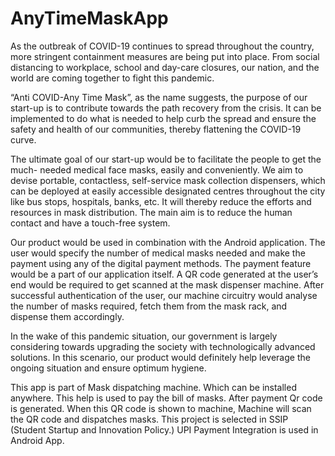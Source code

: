 # AnyTimeMaskApp

As the outbreak of COVID-19 continues to spread throughout the country, more stringent containment measures are being put into place. From social distancing to workplace, school and day-care closures, our nation, and the world are coming together to fight this pandemic.

“Anti COVID-Any Time Mask”, as the name suggests, the purpose of our start-up is to contribute towards the path recovery from the crisis. It can be implemented to do what is needed to help curb the spread and ensure the safety and health of our communities, thereby flattening the COVID-19 curve. 

The ultimate goal of our start-up would be to facilitate the people to get the much- needed medical face masks, easily and conveniently. We aim to devise portable, contactless, self-service mask collection dispensers, which can be deployed at easily accessible designated centres throughout the city like bus stops, hospitals, banks, etc. It will thereby reduce the efforts and resources in mask distribution. The main aim is to reduce the human contact and have a touch-free system.

Our product would be used in combination with the Android application. The user would specify the number of medical masks needed and make the payment using any of the digital payment methods. The payment feature would be a part of our application itself. A QR code generated at the user’s end would be required to get scanned at the mask dispenser machine. After successful authentication of the user, our machine circuitry would analyse the number of masks required, fetch them from the mask rack, and dispense them accordingly.

In the wake of this pandemic situation, our government is largely considering towards upgrading the society with technologically advanced solutions. In this scenario, our product would definitely help leverage the ongoing situation and ensure optimum hygiene.

This app is part of Mask dispatching machine. Which can be installed anywhere. This help is used to pay the bill of masks. After payment Qr code is generated. When this QR code is shown to machine, Machine will scan the QR code and dispatches masks. This project is selected in SSIP (Student Startup and Innovation Policy.) UPI Payment Integration is used in Android App.
